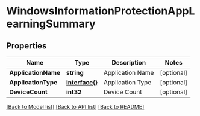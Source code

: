 # WindowsInformationProtectionAppLearningSummary

## Properties

Name | Type | Description | Notes
------------ | ------------- | ------------- | -------------
**ApplicationName** | **string** | Application Name | [optional] 
**ApplicationType** | [**interface{}**](.md) | Application Type | [optional] 
**DeviceCount** | **int32** | Device Count | [optional] 

[[Back to Model list]](../README.md#documentation-for-models) [[Back to API list]](../README.md#documentation-for-api-endpoints) [[Back to README]](../README.md)


